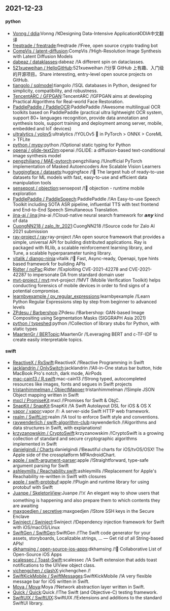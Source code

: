 ## 2021-12-23

#### python
* [Vonng / ddia](https://github.com/Vonng/ddia):Vonng /!《Designing Data-Intensive Application》DDIA中文翻译
* [freqtrade / freqtrade](https://github.com/freqtrade/freqtrade):freqtrade /!Free, open source crypto trading bot
* [CompVis / latent-diffusion](https://github.com/CompVis/latent-diffusion):CompVis /!High-Resolution Image Synthesis with Latent Diffusion Models
* [dabeaz / dataklasses](https://github.com/dabeaz/dataklasses):dabeaz /!A different spin on dataclasses.
* [521xueweihan / HelloGitHub](https://github.com/521xueweihan/HelloGitHub):521xueweihan /!分享 GitHub 上有趣、入门级的开源项目。Share interesting, entry-level open source projects on GitHub.
* [tiangolo / sqlmodel](https://github.com/tiangolo/sqlmodel):tiangolo /!SQL databases in Python, designed for simplicity, compatibility, and robustness.
* [TencentARC / GFPGAN](https://github.com/TencentARC/GFPGAN):TencentARC /!GFPGAN aims at developing Practical Algorithms for Real-world Face Restoration.
* [PaddlePaddle / PaddleOCR](https://github.com/PaddlePaddle/PaddleOCR):PaddlePaddle /!Awesome multilingual OCR toolkits based on PaddlePaddle (practical ultra lightweight OCR system, support 80+ languages recognition, provide data annotation and synthesis tools, support training and deployment among server, mobile, embedded and IoT devices)
* [ultralytics / yolov5](https://github.com/ultralytics/yolov5):ultralytics /!YOLOv5 🚀 in PyTorch > ONNX > CoreML > TFLite
* [python / mypy](https://github.com/python/mypy):python /!Optional static typing for Python
* [openai / glide-text2im](https://github.com/openai/glide-text2im):openai /!GLIDE: a diffusion-based text-conditional image synthesis model
* [pengzhiliang / MAE-pytorch](https://github.com/pengzhiliang/MAE-pytorch):pengzhiliang /!Unofficial PyTorch implementation of Masked Autoencoders Are Scalable Vision Learners
* [huggingface / datasets](https://github.com/huggingface/datasets):huggingface /!🤗 The largest hub of ready-to-use datasets for ML models with fast, easy-to-use and efficient data manipulation tools
* [sensepost / objection](https://github.com/sensepost/objection):sensepost /!📱 objection - runtime mobile exploration
* [PaddlePaddle / PaddleSpeech](https://github.com/PaddlePaddle/PaddleSpeech):PaddlePaddle /!An Easy-to-use Speech Toolkit including SOTA ASR pipeline, influential TTS with text frontend and End-to-End Speech Simultaneous Translation.
* [jina-ai / jina](https://github.com/jina-ai/jina):jina-ai /!Cloud-native neural search framework for 𝙖𝙣𝙮 kind of data
* [CuongNN218 / zalo_ltr_2021](https://github.com/CuongNN218/zalo_ltr_2021):CuongNN218 /!Source code for Zalo AI 2021 submission
* [ray-project / ray](https://github.com/ray-project/ray):ray-project /!An open source framework that provides a simple, universal API for building distributed applications. Ray is packaged with RLlib, a scalable reinforcement learning library, and Tune, a scalable hyperparameter tuning library.
* [vitalik / django-ninja](https://github.com/vitalik/django-ninja):vitalik /!💨 Fast, Async-ready, Openapi, type hints based framework for building APIs
* [Ridter / noPac](https://github.com/Ridter/noPac):Ridter /!Exploiting CVE-2021-42278 and CVE-2021-42287 to impersonate DA from standard domain user
* [mvt-project / mvt](https://github.com/mvt-project/mvt):mvt-project /!MVT (Mobile Verification Toolkit) helps conducting forensics of mobile devices in order to find signs of a potential compromise.
* [learnbyexample / py_regular_expressions](https://github.com/learnbyexample/py_regular_expressions):learnbyexample /!Learn Python Regular Expressions step by step from beginner to advanced levels
* [ZPdesu / Barbershop](https://github.com/ZPdesu/Barbershop):ZPdesu /!Barbershop: GAN-based Image Compositing using Segmentation Masks (SIGGRAPH Asia 2021)
* [python / typeshed](https://github.com/python/typeshed):python /!Collection of library stubs for Python, with static types
* [MaartenGr / BERTopic](https://github.com/MaartenGr/BERTopic):MaartenGr /!Leveraging BERT and c-TF-IDF to create easily interpretable topics.

#### swift
* [ReactiveX / RxSwift](https://github.com/ReactiveX/RxSwift):ReactiveX /!Reactive Programming in Swift
* [jacklandrin / OnlySwitch](https://github.com/jacklandrin/OnlySwitch):jacklandrin /!All-in-One status bar button, hide MacBook Pro's notch, dark mode, AirPods
* [mac-cain13 / R.swift](https://github.com/mac-cain13/R.swift):mac-cain13 /!Strong typed, autocompleted resources like images, fonts and segues in Swift projects
* [tristanhimmelman / ObjectMapper](https://github.com/tristanhimmelman/ObjectMapper):tristanhimmelman /!Simple JSON Object mapping written in Swift
* [mxcl / PromiseKit](https://github.com/mxcl/PromiseKit):mxcl /!Promises for Swift & ObjC.
* [SnapKit / SnapKit](https://github.com/SnapKit/SnapKit):SnapKit /!A Swift Autolayout DSL for iOS & OS X
* [vapor / vapor](https://github.com/vapor/vapor):vapor /!💧 A server-side Swift HTTP web framework.
* [realm / SwiftLint](https://github.com/realm/SwiftLint):realm /!A tool to enforce Swift style and conventions.
* [raywenderlich / swift-algorithm-club](https://github.com/raywenderlich/swift-algorithm-club):raywenderlich /!Algorithms and data structures in Swift, with explanations!
* [krzyzanowskim / CryptoSwift](https://github.com/krzyzanowskim/CryptoSwift):krzyzanowskim /!CryptoSwift is a growing collection of standard and secure cryptographic algorithms implemented in Swift
* [danielgindi / Charts](https://github.com/danielgindi/Charts):danielgindi /!Beautiful charts for iOS/tvOS/OSX! The Apple side of the crossplatform MPAndroidChart.
* [apple / swift-argument-parser](https://github.com/apple/swift-argument-parser):apple /!Straightforward, type-safe argument parsing for Swift
* [ashleymills / Reachability.swift](https://github.com/ashleymills/Reachability.swift):ashleymills /!Replacement for Apple's Reachability re-written in Swift with closures
* [apple / swift-protobuf](https://github.com/apple/swift-protobuf):apple /!Plugin and runtime library for using protobuf with Swift
* [Juanpe / SkeletonView](https://github.com/Juanpe/SkeletonView):Juanpe /!☠️ An elegant way to show users that something is happening and also prepare them to which contents they are awaiting
* [maxgoedjen / secretive](https://github.com/maxgoedjen/secretive):maxgoedjen /!Store SSH keys in the Secure Enclave
* [Swinject / Swinject](https://github.com/Swinject/Swinject):Swinject /!Dependency injection framework for Swift with iOS/macOS/Linux
* [SwiftGen / SwiftGen](https://github.com/SwiftGen/SwiftGen):SwiftGen /!The Swift code generator for your assets, storyboards, Localizable.strings, … — Get rid of all String-based APIs!
* [dkhamsing / open-source-ios-apps](https://github.com/dkhamsing/open-source-ios-apps):dkhamsing /!📱 Collaborative List of Open-Source iOS Apps
* [scalessec / Toast-Swift](https://github.com/scalessec/Toast-Swift):scalessec /!A Swift extension that adds toast notifications to the UIView object class.
* [yichengchen / clashX](https://github.com/yichengchen/clashX):yichengchen /!
* [SwiftKickMobile / SwiftMessages](https://github.com/SwiftKickMobile/SwiftMessages):SwiftKickMobile /!A very flexible message bar for iOS written in Swift.
* [Moya / Moya](https://github.com/Moya/Moya):Moya /!Network abstraction layer written in Swift.
* [Quick / Quick](https://github.com/Quick/Quick):Quick /!The Swift (and Objective-C) testing framework.
* [SwiftUIX / SwiftUIX](https://github.com/SwiftUIX/SwiftUIX):SwiftUIX /!Extensions and additions to the standard SwiftUI library.

